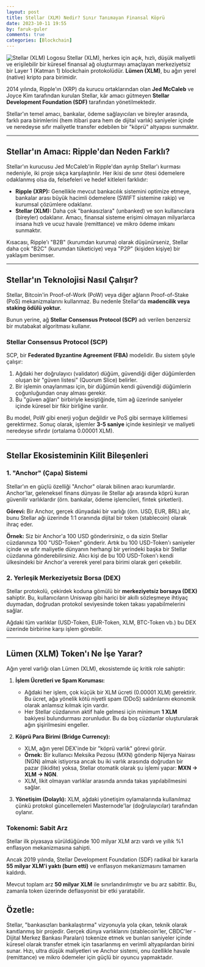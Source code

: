 ```yaml
---
layout: post
title: Stellar (XLM) Nedir? Sınır Tanımayan Finansal Köprü
date: 2023-10-11 19:55
by: faruk-guler
comments: true
categories: [Blockchain]
---
```


![Stellar (XLM) Logosu](https://farukguler.com/assets/post_images/stellar-lumens.JPG) Stellar (XLM), herkes için açık, hızlı, düşük maliyetli ve erişilebilir bir küresel finansal ağ oluşturmayı amaçlayan merkeziyetsiz bir Layer 1 (Katman 1) blockchain protokolüdür. **Lümen (XLM)**, bu ağın yerel (native) kripto para birimidir.

2014 yılında, Ripple'ın (XRP) da kurucu ortaklarından olan **Jed McCaleb** ve Joyce Kim tarafından kurulan Stellar, kâr amacı gütmeyen **Stellar Development Foundation (SDF)** tarafından yönetilmektedir.

Stellar'ın temel amacı, bankalar, ödeme sağlayıcıları ve bireyler arasında, farklı para birimlerini (hem itibari para hem de dijital varlık) saniyeler içinde ve neredeyse sıfır maliyetle transfer edebilen bir "köprü" altyapısı sunmaktır.

---

## Stellar'ın Amacı: Ripple'dan Neden Farklı?

Stellar'ın kurucusu Jed McCaleb'in Ripple'dan ayrılıp Stellar'ı kurması nedeniyle, iki proje sıkça karşılaştırılır. Her ikisi de sınır ötesi ödemelere odaklanmış olsa da, felsefeleri ve hedef kitleleri farklıdır:

* **Ripple (XRP):** Genellikle mevcut bankacılık sistemini optimize etmeye, bankalar arası büyük hacimli ödemelere (SWIFT sistemine rakip) ve kurumsal çözümlere odaklanır.
* **Stellar (XLM):** Daha çok "bankasızlara" (unbanked) ve son kullanıcılara (bireyler) odaklanır. Amacı, finansal sisteme erişimi olmayan milyarlarca insana hızlı ve ucuz havale (remittance) ve mikro ödeme imkanı sunmaktır.

Kısacası, Ripple'ı "B2B" (kurumdan kuruma) olarak düşünürseniz, Stellar daha çok "B2C" (kurumdan tüketiciye) veya "P2P" (kişiden kişiye) bir yaklaşım benimser.

---

## Stellar'ın Teknolojisi Nasıl Çalışır?

Stellar, Bitcoin'in Proof-of-Work (PoW) veya diğer ağların Proof-of-Stake (PoS) mekanizmalarını kullanmaz. Bu nedenle Stellar'da **madencilik veya staking ödülü yoktur.**

Bunun yerine, ağ **Stellar Consensus Protocol (SCP)** adı verilen benzersiz bir mutabakat algoritması kullanır.

### Stellar Consensus Protocol (SCP)

SCP, bir **Federated Byzantine Agreement (FBA)** modelidir. Bu sistem şöyle çalışır:

1.  Ağdaki her doğrulayıcı (validator) düğüm, güvendiği diğer düğümlerden oluşan bir "güven listesi" (Quorum Slice) belirler.
2.  Bir işlemin onaylanması için, bir düğümün kendi güvendiği düğümlerin çoğunluğundan onay alması gerekir.
3.  Bu "güven ağları" birbiriyle kesiştiğinde, tüm ağ üzerinde saniyeler içinde küresel bir fikir birliğine varılır.

Bu model, PoW gibi enerji yoğun değildir ve PoS gibi sermaye kilitlemesi gerektirmez. Sonuç olarak, işlemler **3-5 saniye** içinde kesinleşir ve maliyeti neredeyse sıfırdır (ortalama 0.00001 XLM).

---

## Stellar Ekosisteminin Kilit Bileşenleri

### 1. "Anchor" (Çapa) Sistemi

Stellar'ın en güçlü özelliği "Anchor" olarak bilinen aracı kurumlardır. Anchor'lar, geleneksel finans dünyası ile Stellar ağı arasında köprü kuran güvenilir varlıklardır (örn. bankalar, ödeme işlemcileri, fintek şirketleri).

**Görevi:** Bir Anchor, gerçek dünyadaki bir varlığı (örn. USD, EUR, BRL) alır, bunu Stellar ağı üzerinde 1:1 oranında dijital bir token (stablecoin) olarak ihraç eder.

**Örnek:** Siz bir Anchor'a 100 USD gönderirsiniz, o da sizin Stellar cüzdanınıza 100 "USD-Token" gönderir. Artık bu 100 USD-Token'ı saniyeler içinde ve sıfır maliyetle dünyanın herhangi bir yerindeki başka bir Stellar cüzdanına gönderebilirsiniz. Alıcı kişi de bu 100 USD-Token'ı kendi ülkesindeki bir Anchor'a vererek yerel para birimi olarak geri çekebilir.

### 2. Yerleşik Merkeziyetsiz Borsa (DEX)

Stellar protokolü, çekirdek koduna gömülü bir **merkeziyetsiz borsaya (DEX)** sahiptir. Bu, kullanıcıların Uniswap gibi harici bir akıllı sözleşmeye ihtiyaç duymadan, doğrudan protokol seviyesinde token takası yapabilmelerini sağlar.

Ağdaki tüm varlıklar (USD-Token, EUR-Token, XLM, BTC-Token vb.) bu DEX üzerinde birbirine karşı işlem görebilir.

---

## Lümen (XLM) Token'ı Ne İşe Yarar?

Ağın yerel varlığı olan Lümen (XLM), ekosistemde üç kritik role sahiptir:

1.  **İşlem Ücretleri ve Spam Koruması:**
    * Ağdaki her işlem, çok küçük bir XLM ücreti (0.00001 XLM) gerektirir. Bu ücret, ağa yönelik kötü niyetli spam (DDoS) saldırılarını ekonomik olarak anlamsız kılmak için vardır.
    * Her Stellar cüzdanının aktif hale gelmesi için minimum **1 XLM** bakiyesi bulundurması zorunludur. Bu da boş cüzdanlar oluşturularak ağın şişirilmesini engeller.

2.  **Köprü Para Birimi (Bridge Currency):**
    * XLM, ağın yerel DEX'inde bir "köprü varlık" görevi görür.
    * **Örnek:** Bir kullanıcı Meksika Pezosu (MXN) gönderip Nijerya Nairası (NGN) almak istiyorsa ancak bu iki varlık arasında doğrudan bir pazar (likidite) yoksa, Stellar otomatik olarak şu işlemi yapar: **MXN → XLM → NGN**.
    * XLM, likit olmayan varlıklar arasında anında takas yapılabilmesini sağlar.

3.  **Yönetişim (Dolaylı):** XLM, ağdaki yönetişim oylamalarında kullanılmaz çünkü protokol güncellemeleri Masternode'lar (doğrulayıcılar) tarafından oylanır.

### Tokenomi: Sabit Arz

Stellar ilk piyasaya sürüldüğünde 100 milyar XLM arzı vardı ve yıllık %1 enflasyon mekanizmasına sahipti.

Ancak 2019 yılında, Stellar Development Foundation (SDF) radikal bir kararla **55 milyar XLM'i yaktı (burn etti)** ve enflasyon mekanizmasını tamamen kaldırdı.

Mevcut toplam arz **50 milyar XLM** ile sınırlandırılmıştır ve bu arz sabittir. Bu, zamanla token üzerinde deflasyonist bir etki yaratabilir.

## Özetle:

Stellar, "bankasızları bankalaştırma" vizyonuyla yola çıkan, teknik olarak kanıtlanmış bir projedir. Gerçek dünya varlıklarını (stablecoin'ler, CBDC'ler - Dijital Merkez Bankası Paraları) tokenize etmek ve bunları saniyeler içinde küresel olarak transfer etmek için tasarlanmış en verimli altyapılardan birini sunar. Hızı, ultra düşük maliyetleri ve Anchor sistemi, onu özellikle havale (remittance) ve mikro ödemeler için güçlü bir oyuncu yapmaktadır.